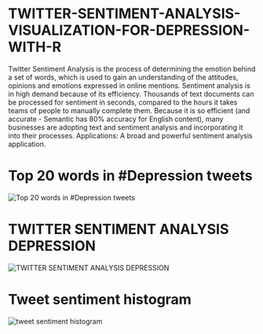 # TWITTER-SENTIMENT-ANALYSIS-VISUALIZATION-FOR-DEPRESSION-WITH-R
Twitter Sentiment Analysis is the process of determining the emotion behind a set of words, which is used to gain an understanding of the attitudes, opinions and emotions expressed in online mentions.  Sentiment analysis is in high demand because of its efficiency. Thousands of text documents can be processed for sentiment in seconds, compared to the hours it takes teams of people to manually complete them.  Because it is so efficient (and accurate - Semantic has 80% accuracy for English content), many businesses are adopting text and sentiment analysis and incorporating it into their processes. Applications: A broad and powerful sentiment analysis application.

# Top 20 words in #Depression tweets
![Top 20 words in #Depression tweets](https://user-images.githubusercontent.com/67249292/124798135-3a7b5780-df7d-11eb-9c31-3e4ca26e1d4f.png)

# TWITTER SENTIMENT ANALYSIS DEPRESSION
![TWITTER SENTIMENT ANALYSIS DEPRESSION](https://user-images.githubusercontent.com/67249292/124798250-58e15300-df7d-11eb-9068-474d22548ea0.png)

# Tweet sentiment histogram
![tweet sentiment histogram](https://user-images.githubusercontent.com/67249292/124798515-9f36b200-df7d-11eb-963f-8c6138506d45.png)
